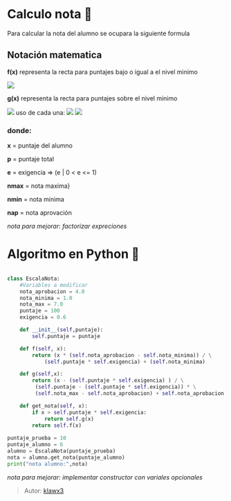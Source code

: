 # Calculo nota 🧮

Para calcular la nota del alumno se ocupara la siguiente formula

## Notación matematica
**f(x)** representa la recta para puntajes bajo o igual a el nivel minimo

<img src="https://latex.codecogs.com/gif.latex?f(x)=\frac{x}{p*e-p}*(nap-nmin)+nmin" /> 

**g(x)** representa la recta para puntajes sobre el nivel minimo

<img src="https://latex.codecogs.com/gif.latex?g(x)=\frac{x-p*e}{p-p*e}*(nmax-nap)+nap" /> 
uso de cada una:

<img src="https://latex.codecogs.com/gif.latex?\text{si}x\eqslantless{p*e}\implies{f(x)}" /> 
<img src="https://latex.codecogs.com/gif.latex?\text{si}x>p*e\implies{g(x)}" /> 

### donde:

**x** = puntaje del alumno

**p** = puntaje total

**e** = exigencia => (e | 0 < e <= 1)

**nmax** = nota maxima}

**nmin** = nota minima

**nap** = nota aprovación

*nota para mejorar: factorizar expreciones*

# Algoritmo en Python 🐍
```python

class EscalaNota:
    #Variables a modificar
    nota_aprobacion = 4.0
    nota_minima = 1.0
    nota_max = 7.0
    puntaje = 100
    exigencia = 0.6

    def __init__(self,puntaje):
        self.puntaje = puntaje

    def f(self, x):
        return (x * (self.nota_aprobacion - self.nota_minima)) / \
            (self.puntaje * self.exigencia) + (self.nota_minima)

    def g(self,x):
        return (x - (self.puntaje * self.exigencia) ) / \
         (self.puntaje - (self.puntaje * self.exigencia)) * \
         (self.nota_max - self.nota_aprobacion) + self.nota_aprobacion

    def get_nota(self, x):
        if x > self.puntaje * self.exigencia:
            return self.g(x)
        return self.f(x)
    
puntaje_prueba = 10
puntaje_alumno = 6
alumno = EscalaNota(puntaje_prueba)
nota = alumno.get_nota(puntaje_alumno)
print("nota alumno:",nota)
```
*nota para mejorar: implementar constructor con variales opcionales*
	
>  Autor: [klawx3](https://github.com/klawx3)
